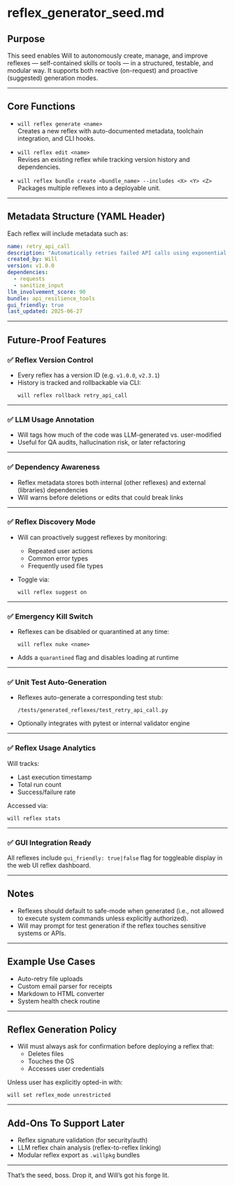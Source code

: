 # reflex_generator_seed.md

## Purpose
This seed enables Will to autonomously create, manage, and improve reflexes — self-contained skills or tools — in a structured, testable, and modular way. It supports both reactive (on-request) and proactive (suggested) generation modes.

---

## Core Functions

- `will reflex generate <name>`  
  Creates a new reflex with auto-documented metadata, toolchain integration, and CLI hooks.

- `will reflex edit <name>`  
  Revises an existing reflex while tracking version history and dependencies.

- `will reflex bundle create <bundle_name> --includes <X> <Y> <Z>`  
  Packages multiple reflexes into a deployable unit.

---

## Metadata Structure (YAML Header)

Each reflex will include metadata such as:
```yaml
name: retry_api_call
description: "Automatically retries failed API calls using exponential backoff."
created_by: Will
version: v1.0.0
dependencies:
  - requests
  - sanitize_input
llm_involvement_score: 90
bundle: api_resilience_tools
gui_friendly: true
last_updated: 2025-06-27
```

---

## Future-Proof Features

### ✅ Reflex Version Control
- Every reflex has a version ID (e.g. `v1.0.0`, `v2.3.1`)
- History is tracked and rollbackable via CLI:
  ```
  will reflex rollback retry_api_call
  ```

---

### ✅ LLM Usage Annotation
- Will tags how much of the code was LLM-generated vs. user-modified
- Useful for QA audits, hallucination risk, or later refactoring

---

### ✅ Dependency Awareness
- Reflex metadata stores both internal (other reflexes) and external (libraries) dependencies
- Will warns before deletions or edits that could break links

---

### ✅ Reflex Discovery Mode
- Will can proactively suggest reflexes by monitoring:
  - Repeated user actions
  - Common error types
  - Frequently used file types

- Toggle via:
  ```
  will reflex suggest on
  ```

---

### ✅ Emergency Kill Switch
- Reflexes can be disabled or quarantined at any time:
  ```
  will reflex nuke <name>
  ```

- Adds a `quarantined` flag and disables loading at runtime

---

### ✅ Unit Test Auto-Generation
- Reflexes auto-generate a corresponding test stub:
  ```
  /tests/generated_reflexes/test_retry_api_call.py
  ```

- Optionally integrates with pytest or internal validator engine

---

### ✅ Reflex Usage Analytics
Will tracks:
- Last execution timestamp
- Total run count
- Success/failure rate

Accessed via:
```
will reflex stats
```

---

### ✅ GUI Integration Ready
All reflexes include `gui_friendly: true|false` flag for toggleable display in the web UI reflex dashboard.

---

## Notes

- Reflexes should default to safe-mode when generated (i.e., not allowed to execute system commands unless explicitly authorized).
- Will may prompt for test generation if the reflex touches sensitive systems or APIs.

---

## Example Use Cases

- Auto-retry file uploads
- Custom email parser for receipts
- Markdown to HTML converter
- System health check routine

---

## Reflex Generation Policy

- Will must always ask for confirmation before deploying a reflex that:
  - Deletes files
  - Touches the OS
  - Accesses user credentials

Unless user has explicitly opted-in with:
```
will set reflex_mode unrestricted
```

---

## Add-Ons To Support Later

- Reflex signature validation (for security/auth)
- LLM reflex chain analysis (reflex-to-reflex linking)
- Modular reflex export as `.willpkg` bundles

---

That’s the seed, boss. Drop it, and Will’s got his forge lit.
